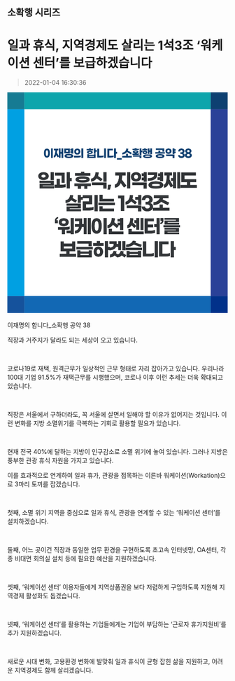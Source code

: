 ## 소확행 시리즈
# 일과 휴식, 지역경제도 살리는 1석3조 ‘워케이션 센터’를 보급하겠습니다
> 2022-01-04 16:30:36

![일과 휴식, 지역경제도 살리는 1석3조 ‘워케이션 센터’를 보급하겠습니다](./220104228114.png)

이재명의 합니다_소확행 공약 38



직장과 거주지가 달라도 되는 세상이 오고 있습니다.

​

코로나19로 재택, 원격근무가 일상적인 근무 형태로 자리 잡아가고 있습니다. 우리나라 100대 기업 91.5%가 재택근무를 시행했으며, 코로나 이후 이런 추세는 더욱 확대되고 있습니다.

​

직장은 서울에서 구하더라도, 꼭 서울에 살면서 일해야 할 이유가 없어지는 것입니다. 이런 변화를 지방 소멸위기를 극복하는 기회로 활용할 필요가 있습니다.

​

현재 전국 40%에 달하는 지방이 인구감소로 소멸 위기에 놓여 있습니다. 그러나 지방은 풍부한 관광 휴식 자원을 가지고 있습니다.

이를 효과적으로 연계하여 일과 휴가, 관광을 접목하는 이른바 워케이션(Workation)으로 3마리 토끼를 잡겠습니다.

​

첫째, 소멸 위기 지역을 중심으로 일과 휴식, 관광을 연계할 수 있는 ‘워케이션 센터’를 설치하겠습니다.

​

둘째, 어느 곳이건 직장과 동일한 업무 환경을 구현하도록 초고속 인터넷망, OA센터, 각종 비대면 회의실 설치 등에 필요한 예산을 지원하겠습니다.

​

셋째, ‘워케이션 센터’ 이용자들에게 지역상품권을 보다 저렴하게 구입하도록 지원해 지역경제 활성화도 돕겠습니다.

​

넷째, ‘워케이션 센터’를 활용하는 기업들에게는 기업이 부담하는 ‘근로자 휴가지원비’를 추가 지원하겠습니다.

​

새로운 시대 변화, 고용환경 변화에 발맞춰 일과 휴식이 균형 잡힌 삶을 지원하고, 어려운 지역경제도 함께 살리겠습니다.
